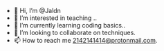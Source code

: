 - 👋 Hi, I’m @Jaldn
- 👀 I’m interested in teaching ..
- 🌱 I’m currently learning coding basics..
- 💞️ I’m looking to collaborate on techniques.
- 📫 How to reach me 2142141414@protonmail.com.

<!---
Jaldn/Jaldn is a ✨ special ✨ repository because its `README.md` (this file) appears on your GitHub profile.
You can click the Preview link to take a look at your changes.
--->
